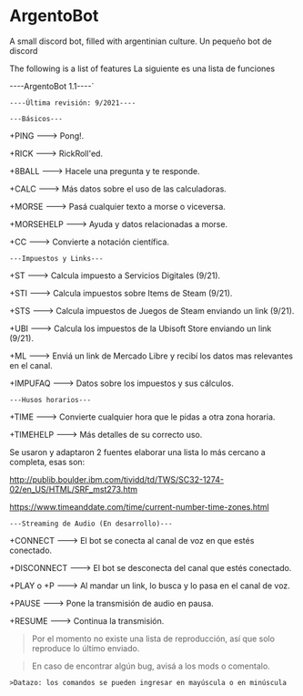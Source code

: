 # ArgentoBot
A small discord bot, filled with argentinian culture.
Un pequeño bot de discord

The following is a list of features
La siguiente es una lista de funciones

----ArgentoBot 1.1----`

`----Última revisión: 9/2021----`



`---Básicos---`

+PING ---> Pong!.

+RICK ---> RickRoll'ed.

+8BALL ---> Hacele una pregunta y te responde.

+CALC ---> Más datos sobre el uso de las calculadoras.

+MORSE ---> Pasá cualquier texto a morse o viceversa.

+MORSEHELP ---> Ayuda y datos relacionadas a morse.

+CC ---> Convierte a notación científica.



`---Impuestos y Links---`

+ST ---> Calcula impuesto a Servicios Digitales (9/21).

+STI ---> Calcula impuestos sobre Items de Steam (9/21).

+STS ---> Calcula impuestos de Juegos de Steam enviando un link (9/21).

+UBI ---> Calcula los impuestos de la Ubisoft Store enviando un link (9/21).

+ML ---> Enviá un link de Mercado Libre y recibí los datos mas relevantes en el canal.

+IMPUFAQ ---> Datos sobre los impuestos y sus cálculos.



`---Husos horarios---`

+TIME ---> Convierte cualquier hora que le pidas a otra zona horaria.

+TIMEHELP ---> Más detalles de su correcto uso.

Se usaron y adaptaron 2 fuentes elaborar una lista lo más cercano a completa, esas son:

http://publib.boulder.ibm.com/tividd/td/TWS/SC32-1274-02/en_US/HTML/SRF_mst273.htm

https://www.timeanddate.com/time/current-number-time-zones.html


`---Streaming de Audio (En desarrollo)---`

+CONNECT ---> El bot se conecta al canal de voz en que estés conectado.

+DISCONNECT ---> El bot se desconecta del canal que estés conectado.

+PLAY o +P ---> Al mandar un link, lo busca y lo pasa en el canal de voz.

+PAUSE ---> Pone la transmisión de audio en pausa.

+RESUME ---> Continua la transmisión.

>Por el momento no existe una lista de reproducción, así que solo reproduce lo último enviado.

>En caso de encontrar algún bug, avisá a los mods o comentalo.



`>Datazo: los comandos se pueden ingresar en mayúscula o en minúscula`
